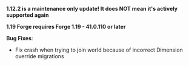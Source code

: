 **1.12.2 is a maintenance only update! It does NOT mean it's actively supported again**

**1.19 Forge requires Forge 1.19 - 41.0.110 or later**

**Bug Fixes**:

* Fix crash when trying to join world because of incorrect Dimension override migrations
